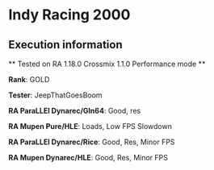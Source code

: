 # Indy Racing 2000 

## Execution information


** Tested on RA 1.18.0 Crossmix 1.1.0 Performance mode **


**Rank**: GOLD


**Tester**: JeepThatGoesBoom



**RA ParaLLEl Dynarec/Gln64**: Good, res


**RA Mupen Pure/HLE**: Loads, Low FPS Slowdown


**RA ParaLLEl Dynarec/Rice**: Good, Res, Minor FPS


**RA Mupen Dynarec/HLE**: Good, Res, Minor FPS